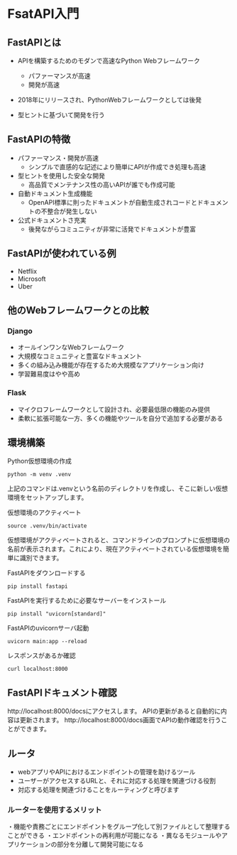 # FsatAPI入門

## FastAPIとは
- APIを構築するためのモダンで高速なPython Webフレームワーク
  - パファーマンスが高速
  - 開発が高速

- 2018年にリリースされ、PythonWebフレームワークとしては後発
- 型ヒントに基づいて開発を行う

## FastAPIの特徴
- パファーマンス・開発が高速
  - シンプルで直感的な記述により簡単にAPIが作成でき処理も高速
- 型ヒントを使用した安全な開発
  - 高品質でメンテナンス性の高いAPIが誰でも作成可能
- 自動ドキュメント生成機能
  - OpenAPI標準に則ったドキュメントが自動生成されコードとドキュメントの不整合が発生しない
- 公式ドキュメントさ充実
  - 後発ながらコミュニティが非常に活発でドキュメントが豊富

## FastAPIが使われている例
- Netflix
- Microsoft
- Uber


## 他のWebフレームワークとの比較
### Django
- オールインワンなWebフレームワーク
- 大規模なコミュニティと豊富なドキュメント
- 多くの組み込み機能が存在するため大規模なアプリケーション向け
- 学習難易度はやや高め

### Flask
- マイクロフレームワークとして設計され、必要最低限の機能のみ提供
- 柔軟に拡張可能な一方、多くの機能やツールを自分で追加する必要がある


## 環境構築

Python仮想環境の作成
```shell
python -m venv .venv
```
上記のコマンドは.venvという名前のディレクトリを作成し、そこに新しい仮想環境をセットアップします。


仮想環境のアクティベート
```shell
source .venv/bin/activate
```
仮想環境がアクティベートされると、コマンドラインのプロンプトに仮想環境の名前が表示されます。これにより、現在アクティベートされている仮想環境を簡単に識別できます。

FastAPIをダウンロードする
```
pip install fastapi
```

FastAPIを実行するために必要なサーバーをインストール
```
pip install "uvicorn[standard]"
```

FastAPIのuvicornサーバ起動
```shell
uvicorn main:app --reload
```

レスポンスがあるか確認
```
curl localhost:8000
```

## FastAPIドキュメント確認
http://localhost:8000/docsにアクセスします。
APIの更新があると自動的に内容は更新されます。
http://localhost:8000/docs画面でAPIの動作確認を行うことができます。


## ルータ
- webアプリやAPIにおけるエンドポイントの管理を助けるツール
- ユーザーがアクセスするURLと、それに対応する処理を関連づける役割
- 対応する処理を関連づけることをルーティングと呼びます

### ルーターを使用するメリット
・機能や責務ごとにエンドポイントをグループ化して別ファイルとして整理することができる
・エンドポイントの再利用が可能になる
・異なるモジュールやアプリケーションの部分を分離して開発可能になる